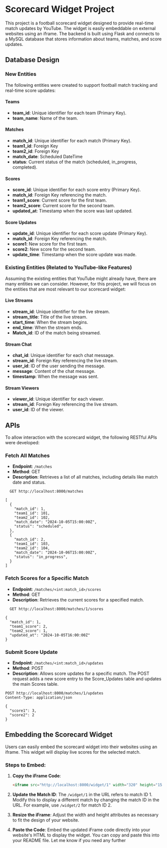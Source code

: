 # Scorecard Widget Project

This project is a football scorecard widget designed to provide real-time match updates by YouTube. The widget is easily embeddable on external websites using an iframe. The backend is built using Flask and connects to a MySQL database that stores information about teams, matches, and score updates.

## Database Design

### New Entities
The following entities were created to support football match tracking and real-time score updates:

#### Teams
- **team_id**: Unique identifier for each team (Primary Key).
- **team_name**: Name of the team.

#### Matches
- **match_id**: Unique identifier for each match (Primary Key).
- **team1_id**: Foreign Key 
- **team2_id**: Foreign Key 
- **match_date**: Scheduled DateTime
- **status**: Current status of the match (scheduled, in_progress, completed).

#### Scores
- **score_id**: Unique identifier for each score entry (Primary Key).
- **match_id**: Foreign Key referencing the match.
- **team1_score**: Current score for the first team.
- **team2_score**: Current score for the second team.
- **updated_at**: Timestamp when the score was last updated.

#### Score Updates
- **update_id**: Unique identifier for each score update (Primary Key).
- **match_id**: Foreign Key referencing the match.
- **score1**: New score for the first team.
- **score2**: New score for the second team.
- **update_time**: Timestamp when the score update was made.

### Existing Entities (Related to YouTube-like Features)
Assuming the existing entities that YouTube might already have, there are many entities we can consider. However, for this project, we will focus on the entities that are most relevant to our scorecard widget:


#### Live Streams
- **stream_id**: Unique identifier for the live stream.
- **stream_title**: Title of the live stream.
- **start_time**: When the stream begins.
- **end_time**: When the stream ends.
- **Match_id**: ID of the match being streamed.

#### Stream Chat
- **chat_id**: Unique identifier for each chat message.
- **stream_id**: Foreign Key referencing the live stream.
- **user_id**: ID of the user sending the message.
- **message**: Content of the chat message.
- **timestamp**: When the message was sent.

#### Stream Viewers
- **viewer_id**: Unique identifier for each viewer.
- **stream_id**: Foreign Key referencing the live stream.
- **user_id**: ID of the viewer.

## APIs

To allow interaction with the scorecard widget, the following RESTful APIs were developed:

### Fetch All Matches
- **Endpoint**: `/matches`
- **Method**: GET
- **Description**: Retrieves a list of all matches, including details like match date and status.
```http
  GET http://localhost:8000/matches

[
  {
    "match_id": 1,
    "team1_id": 101,
    "team2_id": 102,
    "match_date": "2024-10-05T15:00:00Z",
    "status": "scheduled",
  },
  {
    "match_id": 2,
    "team1_id": 103,
    "team2_id": 104,
    "match_date": "2024-10-06T15:00:00Z",
    "status": "in_progress",
  }
]
  ````

### Fetch Scores for a Specific Match
- **Endpoint**: `/matches/<int:match_id>/scores`
- **Method**: GET
- **Description**: Retrieves the current scores for a specified match.
```
  GET http://localhost:8000/matches/1/scores

{
  "match_id": 1,
  "team1_score": 2,
  "team2_score": 1,
  "updated_at": "2024-10-05T16:00:00Z"
}

  ```

### Submit Score Update
- **Endpoint**: `/matches/<int:match_id>/updates`
- **Method**: POST
- **Description**: Allows score updates for a specific match. The POST request adds a new score entry to the Score_Updates table and updates the main Scores table.

```
POST http://localhost:8000/matches/1/updates
Content-Type: application/json

{
  "score1": 3,
  "score2": 2
}

```

## Embedding the Scorecard Widget

Users can easily embed the scorecard widget into their websites using an iframe. This widget will display live scores for the selected match.

### Steps to Embed:
1. **Copy the iFrame Code**:
   ```html
   <iframe src="http://localhost:8000/widget/1" width="320" height="150" frameborder="0" scrolling="no"></iframe>

2. **Update the Match ID**: The `/widget/1` in the URL refers to match ID 1. Modify this to display a different match by changing the match ID in the URL. For example, use `/widget/2` for match ID 2.

3. **Resize the iFrame**: Adjust the width and height attributes as necessary to fit the design of your website.

4. **Paste the Code**: Embed the updated iFrame code directly into your website's HTML to display the widget.
You can copy and paste this into your README file. Let me know if you need any further 


